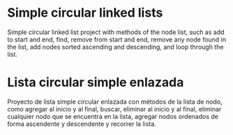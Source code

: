 <h1>Simple circular linked lists</h1>
<p>
Simple circular linked list project with methods of the node list, such as add to start and end, find, remove from start and end, remove any node found in the list, add nodes sorted ascending and descending, and loop through the list.
</p>
<h1>Lista circular simple enlazada</h1>
<p>
Proyecto de lista simple circular enlazada con métodos de la lista de nodo, como agregar al inicio y al final, buscar, eliminar al inicio y al final, eliminar cualquier nodo que se encuentra en la lista, agregar nodos ordenados de forma ascendente y descendente y recorrer la lista.
</p>

